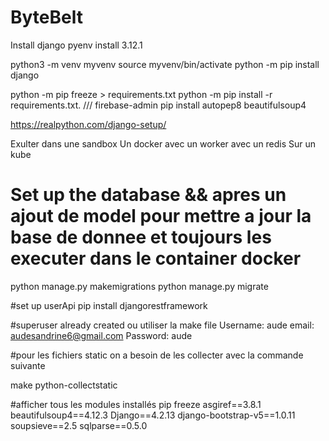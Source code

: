 # ByteBelt
Install django 
pyenv install 3.12.1

python3 -m venv myvenv
source myvenv/bin/activate
python -m pip install django

python -m pip freeze > requirements.txt
python -m pip install -r requirements.txt. /// firebase-admin
pip install autopep8 beautifulsoup4

https://realpython.com/django-setup/

Exulter dans une sandbox 
Un docker avec un worker avec un redis 
Sur un kube 



 # Set up the database && apres un ajout de model pour mettre a jour la base de donnee et toujours les executer dans le container docker
python manage.py makemigrations
python manage.py migrate

#set up userApi
pip install djangorestframework


#superuser already created ou utiliser la make file
Username: aude
email: audesandrine6@gmail.com
Password: aude

#pour les fichiers static on a besoin de les collecter  avec la commande suivante

make python-collectstatic

#afficher tous les modules installés
pip freeze
asgiref==3.8.1
beautifulsoup4==4.12.3
Django==4.2.13
django-bootstrap-v5==1.0.11
soupsieve==2.5
sqlparse==0.5.0
